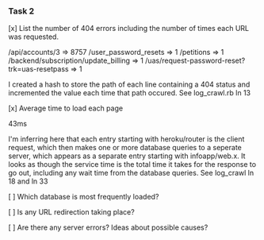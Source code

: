 ### Task 2

[x] List the number of 404 errors including the number of times each URL was
requested.

/api/accounts/3 => 8757
/user_password_resets => 1
/petitions => 1
/backend/subscription/update_billing => 1
/uas/request-password-reset?trk=uas-resetpass => 1

I created a hash to store the path of each line containing a 404 status and
incremented the value each time that path occured. See log_crawl.rb ln 13

[x] Average time to load each page

43ms

I'm inferring here that each entry starting with heroku/router is the client
request, which then makes one or more database queries to a seperate server,
which appears as a separate entry starting with infoapp/web.x. It looks as
though the service time is the total time it takes for the response to go out,
including any wait time from the database queries. See log_crawl ln 18 and ln 33

[ ] Which database is most frequently loaded?

[ ] Is any URL redirection taking place?

[ ] Are there any server errors? Ideas about possible causes?
